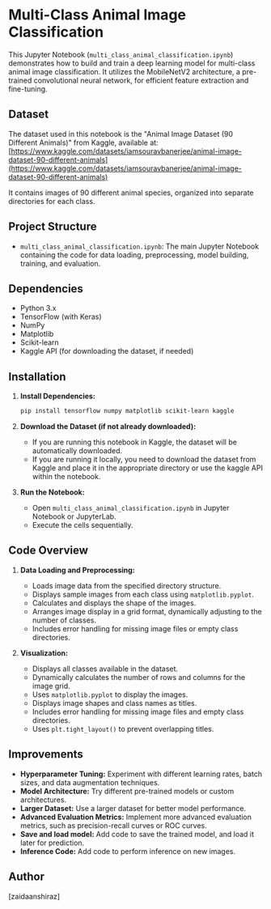 # Multi-Class Animal Image Classification

This Jupyter Notebook (`multi_class_animal_classification.ipynb`) demonstrates how to build and train a deep learning model for multi-class animal image classification. It utilizes the MobileNetV2 architecture, a pre-trained convolutional neural network, for efficient feature extraction and fine-tuning.

## Dataset

The dataset used in this notebook is the "Animal Image Dataset (90 Different Animals)" from Kaggle, available at: [https://www.kaggle.com/datasets/iamsouravbanerjee/animal-image-dataset-90-different-animals](https://www.kaggle.com/datasets/iamsouravbanerjee/animal-image-dataset-90-different-animals)

It contains images of 90 different animal species, organized into separate directories for each class.

## Project Structure

* `multi_class_animal_classification.ipynb`: The main Jupyter Notebook containing the code for data loading, preprocessing, model building, training, and evaluation.

## Dependencies

* Python 3.x
* TensorFlow (with Keras)
* NumPy
* Matplotlib
* Scikit-learn
* Kaggle API (for downloading the dataset, if needed)

## Installation

1.  **Install Dependencies:**

    ```bash
    pip install tensorflow numpy matplotlib scikit-learn kaggle
    ```

2.  **Download the Dataset (if not already downloaded):**

    * If you are running this notebook in Kaggle, the dataset will be automatically downloaded.
    * If you are running it locally, you need to download the dataset from Kaggle and place it in the appropriate directory or use the kaggle API within the notebook.

3.  **Run the Notebook:**

    * Open `multi_class_animal_classification.ipynb` in Jupyter Notebook or JupyterLab.
    * Execute the cells sequentially.

## Code Overview

1.  **Data Loading and Preprocessing:**
    * Loads image data from the specified directory structure.
    * Displays sample images from each class using `matplotlib.pyplot`.
    * Calculates and displays the shape of the images.
    * Arranges image display in a grid format, dynamically adjusting to the number of classes.
    * Includes error handling for missing image files or empty class directories.

2.  **Visualization:**
    * Displays all classes available in the dataset.
    * Dynamically calculates the number of rows and columns for the image grid.
    * Uses `matplotlib.pyplot` to display the images.
    * Displays image shapes and class names as titles.
    * Includes error handling for missing image files and empty class directories.
    * Uses `plt.tight_layout()` to prevent overlapping titles.
      
## Improvements

* **Hyperparameter Tuning:** Experiment with different learning rates, batch sizes, and data augmentation techniques.
* **Model Architecture:** Try different pre-trained models or custom architectures.
* **Larger Dataset:** Use a larger dataset for better model performance.
* **Advanced Evaluation Metrics:** Implement more advanced evaluation metrics, such as precision-recall curves or ROC curves.
* **Save and load model:** Add code to save the trained model, and load it later for prediction.
* **Inference Code:** Add code to perform inference on new images.

## Author

[zaidaanshiraz]
